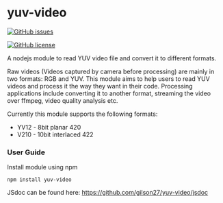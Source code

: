 # yuv-video

[![GitHub issues](https://img.shields.io/github/issues/gilson27/yuv-video.svg)](https://github.com/gilson27/yuv-video/issues)

[![GitHub license](https://img.shields.io/badge/license-New%20BSD-blue.svg)](https://raw.githubusercontent.com/gilson27/yuv-video/master/LICENSE)

A nodejs module to read YUV video file and convert it to different formats.

Raw videos (Videos captured by camera before processing) are mainly in two formats: RGB and YUV. This module aims to help users to read YUV
 videos and process it the way they want in their code. Processing applications include converting it to another format, streaming the video over ffmpeg,
 video quality analysis etc.

Currently this module supports the following formats:
* YV12 - 8bit planar 420
* V210 - 10bit interlaced 422

### User Guide
 Install module using npm
 
 ```
 npm install yuv-video
 ```
 
 JSdoc can be found here: https://github.com/gilson27/yuv-video/jsdoc
